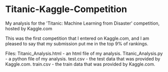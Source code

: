 # Titanic-Kaggle-Competition
My analysis for the 'Titanic: Machine Learning from Disaster' competition, hosted by Kaggle.com

This was the first competition that I entered on Kaggle.com, and I am pleased to say that my submission put me in the top 9% of rankings.

Files:
Titanic_Analysis.html - an html file of my analysis.
Titanic_Analysis.py - a python file of my analysis.
test.csv - the test data that was provided by Kaggle.com.
train.csv - the train data that was provided by Kaggle.com.
